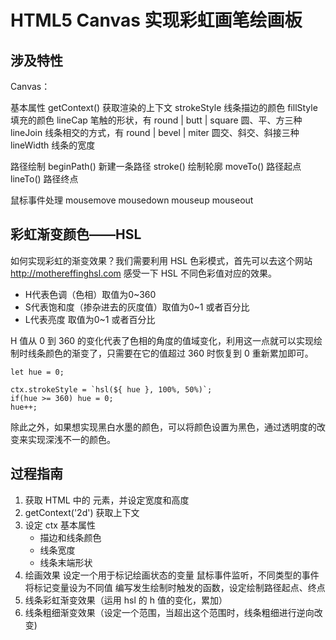 # HTML5 Canvas 实现彩虹画笔绘画板

## 涉及特性
Canvas：

基本属性
getContext() 获取渲染的上下文
strokeStyle 线条描边的颜色
fillStyle 填充的颜色
lineCap 笔触的形状，有 round | butt | square 圆、平、方三种
lineJoin 线条相交的方式，有 round | bevel | miter 圆交、斜交、斜接三种
lineWidth 线条的宽度

路径绘制
beginPath() 新建一条路径
stroke() 绘制轮廓
moveTo() 路径起点
lineTo() 路径终点

鼠标事件处理
mousemove
mousedown
mouseup
mouseout

## 彩虹渐变颜色——HSL
如何实现彩虹的渐变效果？我们需要利用 HSL 色彩模式，首先可以去这个网站 http://mothereffinghsl.com 感受一下 HSL 不同色彩值对应的效果。

- H代表色调（色相）取值为0~360
- S代表饱和度（掺杂进去的灰度值）取值为0~1 或者百分比
- L代表亮度 取值为0~1 或者百分比

H 值从 0 到 360 的变化代表了色相的角度的值域变化，利用这一点就可以实现绘制时线条颜色的渐变了，只需要在它的值超过 360 时恢复到 0 重新累加即可。
```
let hue = 0;

ctx.strokeStyle = `hsl(${ hue }, 100%, 50%)`;	
if(hue >= 360) hue = 0;
hue++;
```
除此之外，如果想实现黑白水墨的颜色，可以将颜色设置为黑色，通过透明度的改变来实现深浅不一的颜色。

## 过程指南
1. 获取 HTML 中的 <canvas> 元素，并设定宽度和高度
2. getContext('2d') 获取上下文
3. 设定 ctx 基本属性
    - 描边和线条颜色
    - 线条宽度
    - 线条末端形状
4. 绘画效果
设定一个用于标记绘画状态的变量
鼠标事件监听，不同类型的事件将标记变量设为不同值
编写发生绘制时触发的函数，设定绘制路径起点、终点
5. 线条彩虹渐变效果（运用 hsl 的 h 值的变化，累加）
6. 线条粗细渐变效果（设定一个范围，当超出这个范围时，线条粗细进行逆向改变)